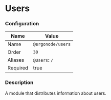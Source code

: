 # Users

### Configuration

| Name          | Value                    |
|---------------|--------------------------|
| Name          | `@ergonode/users`   |
| Order         | `30`                     |
| Aliases       | `@Users`: `/`       |
| Required       | true     |

### Description

A module that distributes information about users.
